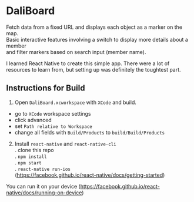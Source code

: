 # DaliBoard

Fetch data from a fixed URL and displays each object as a marker on the map.  
Basic interactive features involving a switch to display more details about a member  
and filter markers based on search input (member name).  

I learned React Native to create this simple app.
There were a lot of resources to learn from, but setting up was definitely the toughtest part.

## Instructions for Build
1) Open `DaliBoard.xcworkspace` with `XCode` and build.  
* go to `XCode` workspace settings  
* click advanced  
* set `Path relative to Workspace`  
* change all fields with `Build/Products` to `build/Build/Products`  


2) Install `react-native` and `react-native-cli`  
. clone this repo  
. `npm install`  
. `npm start`  
. `react-native run-ios`  
(https://facebook.github.io/react-native/docs/getting-started)

You can run it on your device (https://facebook.github.io/react-native/docs/running-on-device)  
